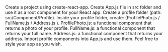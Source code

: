 Create a project using create-react-app.
Create App.js file in src folder and use it as a root component for your React app.
Create a profile folder (path: src/Component/Profile).
Inside your profile folder, create: (ProfilePhoto.js / FullName.js / Address.js ).
ProfilePhoto.js: a functional component that returns a photo of your profile.
FullName.js: a functional component that returns your full name.
Address.js:  a functional component that returns your address.
Import profile components into App.js and use them.
Feel free to style your app as you wish.
